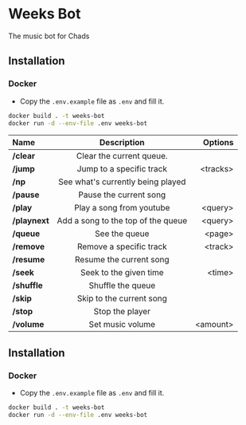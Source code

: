 # Weeks Bot

The music bot for Chads

## Installation

### Docker 
* Copy the `.env.example` file as `.env` and fill it.
```sh
docker build . -t weeks-bot
docker run -d --env-file .env weeks-bot 
```

|     Name      |            Description             |  Options  |
|:--------------|:----------------------------------:|----------:|
|  **/clear**   |      Clear the current queue.      |           |
|   **/jump**   |      Jump to a specific track      | \<tracks> |
|    **/np**    | See what's currently being played  |           |
|  **/pause**   |       Pause the current song       |           |
|   **/play**   |      Play a song from youtube      | \<query>  |
| **/playnext** | Add a song to the top of the queue | \<query>  |
|  **/queue**   |           See the queue            |  \<page>  |
|  **/remove**  |      Remove a specific track       | \<track>  |
|  **/resume**  |      Resume the current song       |           |
|   **/seek**   |       Seek to the given time       |  \<time>  |
| **/shuffle**  |         Shuffle the queue          |           |
|   **/skip**   |      Skip to the current song      |           |
|   **/stop**   |          Stop the player           |           |
|  **/volume**  |          Set music volume          | \<amount> |# Weeks Bot

## Installation

### Docker 
* Copy the `.env.example` file as `.env` and fill it.
```sh
docker build . -t weeks-bot
docker run -d --env-file .env weeks-bot 
```

